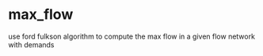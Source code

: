 # max_flow

use ford fulkson algorithm to compute the max flow in a given flow network with demands
